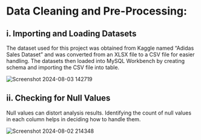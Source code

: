 # Data Cleaning and Pre-Processing: #

## i. Importing and Loading Datasets ##

The dataset used for this project was obtained from Kaggle named “Adidas Sales Dataset” and was converted from an XLSX file to a CSV file for easier handling. The datasets then loaded into MySQL Workbench by creating schema and importing the CSV file into table.

![Screenshot 2024-08-03 142719](https://github.com/user-attachments/assets/23f855b1-ce4c-4ad2-be41-ba1f0c15fb5d)

## ii. Checking for Null Values ##
Null values can distort analysis results. Identifying the count of null values in each column helps in deciding how to handle them.

![Screenshot 2024-08-02 214348](https://github.com/user-attachments/assets/0eaed67f-5c1f-4368-8ac7-f5d3f55cb3a3)



